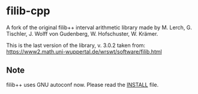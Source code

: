 # filib-cpp
A fork of the original filib++ interval arithmetic library made by M. Lerch, G. Tischler, J. Wolff von Gudenberg, W. Hofschuster, W. Krämer.

This is the last version of the library, v. 3.0.2 taken from: https://www2.math.uni-wuppertal.de/wrswt/software/filib.html

## Note

filib++ uses GNU autoconf now. Please read the [INSTALL](INSTALL) file.
